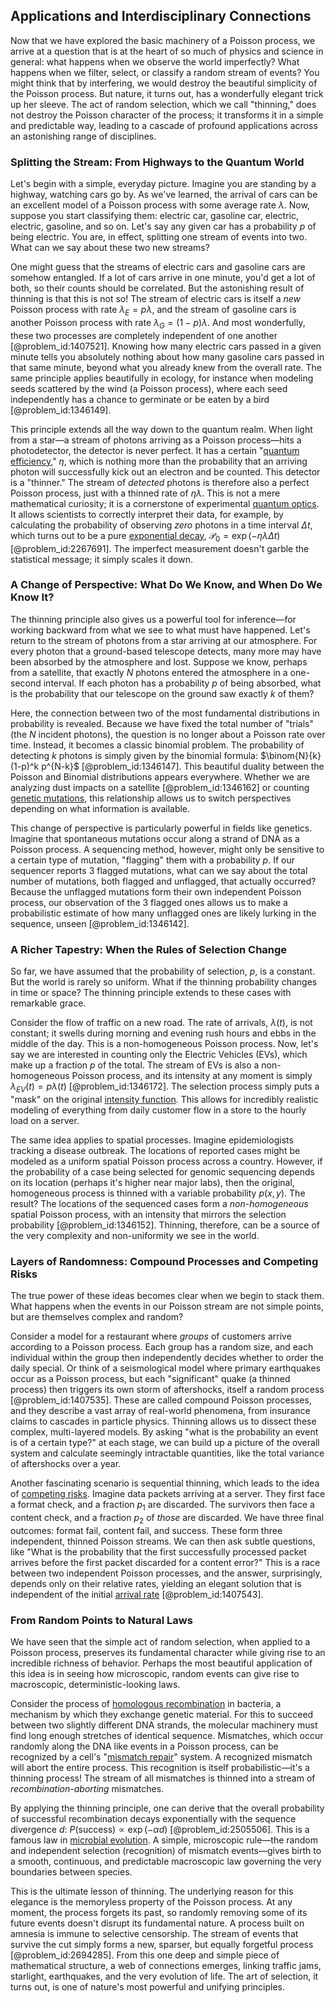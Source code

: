 ## Applications and Interdisciplinary Connections

Now that we have explored the basic machinery of a Poisson process, we arrive at a question that is at the heart of so much of physics and science in general: what happens when we observe the world imperfectly? What happens when we filter, select, or classify a random stream of events? You might think that by interfering, we would destroy the beautiful simplicity of the Poisson process. But nature, it turns out, has a wonderfully elegant trick up her sleeve. The act of random selection, which we call "thinning," does not destroy the Poisson character of the process; it transforms it in a simple and predictable way, leading to a cascade of profound applications across an astonishing range of disciplines.

### Splitting the Stream: From Highways to the Quantum World

Let's begin with a simple, everyday picture. Imagine you are standing by a highway, watching cars go by. As we've learned, the arrival of cars can be an excellent model of a Poisson process with some average rate $\lambda$. Now, suppose you start classifying them: electric car, gasoline car, electric, electric, gasoline, and so on. Let's say any given car has a probability $p$ of being electric. You are, in effect, splitting one stream of events into two. What can we say about these two new streams?

One might guess that the streams of electric cars and gasoline cars are somehow entangled. If a lot of cars arrive in one minute, you'd get a lot of both, so their counts should be correlated. But the astonishing result of thinning is that this is not so! The stream of electric cars is itself a *new* Poisson process with rate $\lambda_E = p\lambda$, and the stream of gasoline cars is another Poisson process with rate $\lambda_G = (1-p)\lambda$. And most wonderfully, these two processes are completely independent of one another [@problem_id:1407521]. Knowing how many electric cars passed in a given minute tells you absolutely nothing about how many gasoline cars passed in that same minute, beyond what you already knew from the overall rate. The same principle applies beautifully in ecology, for instance when modeling seeds scattered by the wind (a Poisson process), where each seed independently has a chance to germinate or be eaten by a bird [@problem_id:1346149].

This principle extends all the way down to the quantum realm. When light from a star—a stream of photons arriving as a Poisson process—hits a photodetector, the detector is never perfect. It has a certain "[quantum efficiency](@article_id:141751)," $\eta$, which is nothing more than the probability that an arriving photon will successfully kick out an electron and be counted. This detector is a "thinner." The stream of *detected* photons is therefore also a perfect Poisson process, just with a thinned rate of $\eta \lambda$. This is not a mere mathematical curiosity; it is a cornerstone of experimental [quantum optics](@article_id:140088). It allows scientists to correctly interpret their data, for example, by calculating the probability of observing *zero* photons in a time interval $\Delta t$, which turns out to be a pure [exponential decay](@article_id:136268), $\mathcal{P}_0 = \exp(-\eta \lambda \Delta t)$ [@problem_id:2267691]. The imperfect measurement doesn't garble the statistical message; it simply scales it down.

### A Change of Perspective: What Do We Know, and When Do We Know It?

The thinning principle also gives us a powerful tool for inference—for working backward from what we see to what must have happened. Let's return to the stream of photons from a star arriving at our atmosphere. For every photon that a ground-based telescope detects, many more may have been absorbed by the atmosphere and lost. Suppose we know, perhaps from a satellite, that exactly $N$ photons entered the atmosphere in a one-second interval. If each photon has a probability $p$ of being absorbed, what is the probability that our telescope on the ground saw exactly $k$ of them?

Here, the connection between two of the most fundamental distributions in probability is revealed. Because we have fixed the total number of "trials" (the $N$ incident photons), the question is no longer about a Poisson rate over time. Instead, it becomes a classic binomial problem. The probability of detecting $k$ photons is simply given by the binomial formula: $\binom{N}{k}(1-p)^k p^{N-k}$ [@problem_id:1346147]. This beautiful duality between the Poisson and Binomial distributions appears everywhere. Whether we are analyzing dust impacts on a satellite [@problem_id:1346162] or counting [genetic mutations](@article_id:262134), this relationship allows us to switch perspectives depending on what information is available.

This change of perspective is particularly powerful in fields like genetics. Imagine that spontaneous mutations occur along a strand of DNA as a Poisson process. A sequencing method, however, might only be sensitive to a certain type of mutation, "flagging" them with a probability $p$. If our sequencer reports 3 flagged mutations, what can we say about the total number of mutations, both flagged and unflagged, that actually occurred? Because the unflagged mutations form their own independent Poisson process, our observation of the 3 flagged ones allows us to make a probabilistic estimate of how many unflagged ones are likely lurking in the sequence, unseen [@problem_id:1346142].

### A Richer Tapestry: When the Rules of Selection Change

So far, we have assumed that the probability of selection, $p$, is a constant. But the world is rarely so uniform. What if the thinning probability changes in time or space? The thinning principle extends to these cases with remarkable grace.

Consider the flow of traffic on a new road. The rate of arrivals, $\lambda(t)$, is not constant; it swells during morning and evening rush hours and ebbs in the middle of the day. This is a non-homogeneous Poisson process. Now, let's say we are interested in counting only the Electric Vehicles (EVs), which make up a fraction $p$ of the total. The stream of EVs is also a non-homogeneous Poisson process, and its intensity at any moment is simply $\lambda_{EV}(t) = p \lambda(t)$ [@problem_id:1346172]. The selection process simply puts a "mask" on the original [intensity function](@article_id:267735). This allows for incredibly realistic modeling of everything from daily customer flow in a store to the hourly load on a server.

The same idea applies to spatial processes. Imagine epidemiologists tracking a disease outbreak. The locations of reported cases might be modeled as a uniform spatial Poisson process across a country. However, if the probability of a case being selected for genomic sequencing depends on its location (perhaps it's higher near major labs), then the original, homogeneous process is thinned with a variable probability $p(x, y)$. The result? The locations of the sequenced cases form a *non-homogeneous* spatial Poisson process, with an intensity that mirrors the selection probability [@problem_id:1346152]. Thinning, therefore, can be a source of the very complexity and non-uniformity we see in the world.

### Layers of Randomness: Compound Processes and Competing Risks

The true power of these ideas becomes clear when we begin to stack them. What happens when the events in our Poisson stream are not simple points, but are themselves complex and random?

Consider a model for a restaurant where *groups* of customers arrive according to a Poisson process. Each group has a random size, and each individual within the group then independently decides whether to order the daily special. Or think of a seismological model where primary earthquakes occur as a Poisson process, but each "significant" quake (a thinned process) then triggers its own storm of aftershocks, itself a random process [@problem_id:1407535]. These are called compound Poisson processes, and they describe a vast array of real-world phenomena, from insurance claims to cascades in particle physics. Thinning allows us to dissect these complex, multi-layered models. By asking "what is the probability an event is of a certain type?" at each stage, we can build up a picture of the overall system and calculate seemingly intractable quantities, like the total variance of aftershocks over a year.

Another fascinating scenario is sequential thinning, which leads to the idea of [competing risks](@article_id:172783). Imagine data packets arriving at a server. They first face a format check, and a fraction $p_1$ are discarded. The survivors then face a content check, and a fraction $p_2$ of *those* are discarded. We have three final outcomes: format fail, content fail, and success. These form three independent, thinned Poisson streams. We can then ask subtle questions, like "What is the probability that the first successfully processed packet arrives before the first packet discarded for a content error?" This is a race between two independent Poisson processes, and the answer, surprisingly, depends only on their relative rates, yielding an elegant solution that is independent of the initial [arrival rate](@article_id:271309) [@problem_id:1407543].

### From Random Points to Natural Laws

We have seen that the simple act of random selection, when applied to a Poisson process, preserves its fundamental character while giving rise to an incredible richness of behavior. Perhaps the most beautiful application of this idea is in seeing how microscopic, random events can give rise to macroscopic, deterministic-looking laws.

Consider the process of [homologous recombination](@article_id:147904) in bacteria, a mechanism by which they exchange genetic material. For this to succeed between two slightly different DNA strands, the molecular machinery must find long enough stretches of identical sequence. Mismatches, which occur randomly along the DNA like events in a Poisson process, can be recognized by a cell's "[mismatch repair](@article_id:140308)" system. A recognized mismatch will abort the entire process. This recognition is itself probabilistic—it's a thinning process! The stream of all mismatches is thinned into a stream of *recombination-aborting* mismatches.

By applying the thinning principle, one can derive that the overall probability of successful recombination decays exponentially with the sequence divergence $d$: $P(\text{success}) \propto \exp(-\alpha d)$ [@problem_id:2505506]. This is a famous law in [microbial evolution](@article_id:166144). A simple, microscopic rule—the random and independent selection (recognition) of mismatch events—gives birth to a smooth, continuous, and predictable macroscopic law governing the very boundaries between species.

This is the ultimate lesson of thinning. The underlying reason for this elegance is the memoryless property of the Poisson process. At any moment, the process forgets its past, so randomly removing some of its future events doesn't disrupt its fundamental nature. A process built on amnesia is immune to selective censorship. The stream of events that survive the cut simply forms a new, sparser, but equally forgetful process [@problem_id:2694285]. From this one deep and simple piece of mathematical structure, a web of connections emerges, linking traffic jams, starlight, earthquakes, and the very evolution of life. The art of selection, it turns out, is one of nature's most powerful and unifying principles.